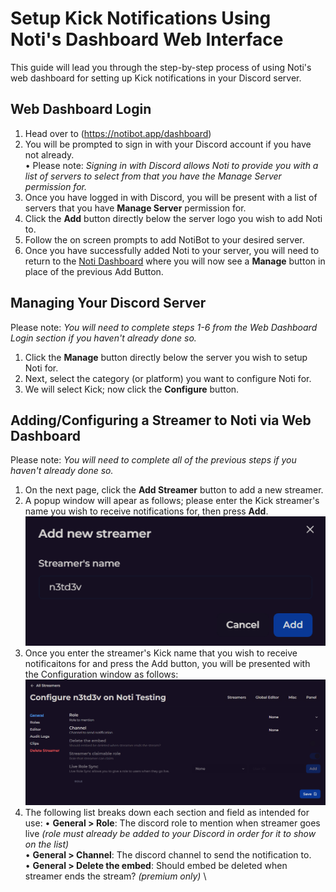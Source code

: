 # Setup Kick Notifications Using Noti's Dashboard Web Interface

This guide will lead you through the step-by-step process of using Noti's web dashboard for setting up Kick notifications in your Discord server.

## Web Dashboard Login

1. Head over to (https://notibot.app/dashboard)
2. You will be prompted to sign in with your Discord account if you have not already. \
    • Please note: *Signing in with Discord allows Noti to provide you with a list of servers to select from that you have the Manage Server permission for.*
3. Once you have logged in with Discord, you will be present with a list of servers that you have **Manage Server** permission for.
4. Click the **Add** button directly below the server logo you wish to add Noti to.
5. Follow the on screen prompts to add NotiBot to your desired server.
6. Once you have successfully added Noti to your server, you will need to return to the [Noti Dashboard](https://notibot.app/dashboard) where you will now see a **Manage** button in place of the previous Add Button.   

## Managing Your Discord Server

Please note: *You will need to complete steps 1-6 from the Web Dashboard Login section if you haven't already done so.*

1. Click the **Manage** button directly below the server you wish to setup Noti for.
2. Next, select the category (or platform) you want to configure Noti for.
3. We will select Kick; now click the **Configure** button.

## Adding/Configuring a Streamer to Noti via Web Dashboard

Please note: *You will need to complete all of the previous steps if you haven't already done so.*

1. On the next page, click the **Add Streamer** button to add a new streamer.
2. A popup window will apear as follows; please enter the Kick streamer's name you wish to receive notifications for, then press **Add**.
![](../../.gitbook/assets/streamer_web_dashboard_addstreamer.png)
3. Once you enter the streamer's Kick name that you wish to receive notificaitons for and press the Add button, you will be presented with the Configuration window as follows:
![](../../.gitbook/assets/streamer_web_dashboard_configurestreamer.png)
4. The following list breaks down each section and field as intended for use:
   • **General > Role**: The discord role to mention when streamer goes live *(role must already be added to your Discord in order for it  to show on the list)* \
   • **General > Channel**: The discord channel to send the notification to. \
   • **General > Delete the embed**: Should embed be deleted when streamer ends the stream? *(premium only)* \
